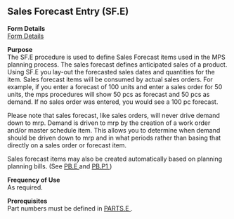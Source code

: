 ##  Sales Forecast Entry (SF.E)

<PageHeader />

**Form Details**  
[ Form Details ](SF-E-1/README.md)   

**Purpose**  
The SF.E procedure is used to define Sales Forecast items used in the MPS
planning process. The sales forecast defines anticipated sales of a product.
Using SF.E you lay-out the forecasted sales dates and quantities for the item.
Sales forecast items will be consumed by actual sales orders. For example, if
you enter a forecast of 100 units and enter a sales order for 50 units, the
mps procedures will show 50 pcs as forecast and 50 pcs as demand. If no sales
order was entered, you would see a 100 pc forecast.  
  
Please note that sales forecast, like sales orders, will never drive demand
down to mrp. Demand is driven to mrp by the creation of a work order and/or
master schedule item. This allows you to determine when demand should be
driven down to mrp and in what periods rather than basing that directly on a
sales order or forecast item.  
  
Sales forecast items may also be created automatically based on planning planning bills. (See [ PB.E ](../PB-E/README.md) and [ PB.P1 ](../../MFG-PROCESS/PB-P1/README.md) )   
  

**Frequency of Use**  
As required.

**Prerequisites**  
Part numbers must be defined in [ PARTS.E ](../../../ENG-OVERVIEW/ENG-ENTRY/PARTS-E/README.md) . 

<badge text= "Version 8.10.57" vertical="middle" />

<PageFooter />
